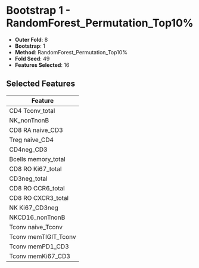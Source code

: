 # Bootstrap 1 - RandomForest_Permutation_Top10%

- **Outer Fold**: 8
- **Bootstrap**: 1
- **Method**: RandomForest_Permutation_Top10%
- **Fold Seed**: 49
- **Features Selected**: 16

## Selected Features

| Feature |
|---------|
| CD4 Tconv_total |
| NK_nonTnonB |
| CD8 RA naive_CD3 |
| Treg naive_CD4 |
| CD4neg_CD3 |
| Bcells memory_total |
| CD8 RO Ki67_total |
| CD3neg_total |
| CD8 RO CCR6_total |
| CD8 RO CXCR3_total |
| NK Ki67_CD3neg |
| NKCD16_nonTnonB |
| Tconv naive_Tconv |
| Tconv memTIGIT_Tconv |
| Tconv memPD1_CD3 |
| Tconv memKi67_CD3 |
